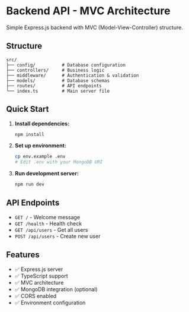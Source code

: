 # Backend API - MVC Architecture

Simple Express.js backend with MVC (Model-View-Controller) structure.

## Structure

```
src/
├── config/          # Database configuration
├── controllers/     # Business logic
├── middleware/      # Authentication & validation
├── models/          # Database schemas
├── routes/          # API endpoints
└── index.ts         # Main server file
```

## Quick Start

1. **Install dependencies:**
   ```bash
   npm install
   ```

2. **Set up environment:**
   ```bash
   cp env.example .env
   # Edit .env with your MongoDB URI
   ```

3. **Run development server:**
   ```bash
   npm run dev
   ```

## API Endpoints

- `GET /` - Welcome message
- `GET /health` - Health check
- `GET /api/users` - Get all users
- `POST /api/users` - Create new user

## Features

- ✅ Express.js server
- ✅ TypeScript support
- ✅ MVC architecture
- ✅ MongoDB integration (optional)
- ✅ CORS enabled
- ✅ Environment configuration 